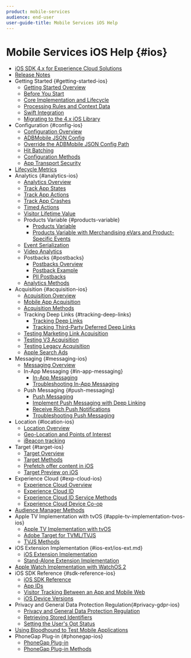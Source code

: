 ```yaml
---
product: mobile-services
audience: end-user
user-guide-title: Mobile Services iOS Help
---
```


# Mobile Services iOS Help {#ios}

+ [iOS SDK 4.x for Experience Cloud Solutions](overview.md)
+ [Release Notes](rel-notes.md)
+ Getting Started {#getting-started-ios}
  + [Getting Started Overview](getting-started/getting-started.md)
  + [Before You Start](getting-started/requirements.md)
  + [Core Implementation and Lifecycle](getting-started/dev-qs.md)
  + [Processing Rules and Context Data](getting-started/proc-rules.md)
  + [Swift Integration](getting-started/swift-integration.md)
  + [Migrating to the 4.x iOS Library](getting-started/migration-v3.md)
+ Configuration {#config-ios}
  + [Configuration Overview](configuration/configuration.md)
  + [ADBMobile JSON Config](configuration/json-config/json-config.md)
  + [Override the ADBMobile JSON Config Path](configuration/json-config/json-config-remote.md)
  + [Hit Batching](configuration/hit-batching.md)
  + [Configuration Methods](configuration/sdk-methods.md)
  + [App Transport Security](configuration/app-transport-security.md)
+ [Lifecycle Metrics](metrics.md)
+ Analytics {#analytics-ios}
  + [Analytics Overview](analytics-main/analytics-main.md)
  + [Track App States](analytics-main/states.md)
  + [Track App Actions](analytics-main/actions.md)
  + [Track App Crashes](analytics-main/crashes.md)
  + [Timed Actions](analytics-main/timed-actions.md)
  + [Visitor Lifetime Value](analytics-main/lifetime-value.md)
  + Products Variable {#products-variable}
    + [Products Variable](analytics-main/products/products.md)
    + [Products Variable with Merchandising eVars and Product-Specific Events](analytics-main/products/products-variable-evars-events.md)
  + [Event Serialization](analytics-main/event-serialization.md)
  + [Video Analytics](analytics-main/video-qs.md)
  + Postbacks {#postbacks}
    + [Postbacks Overview](analytics-main/postback/postback.md)
    + [Postback Example](analytics-main/postback/postback-example.md)
    + [PII Postbacks](analytics-main/postback/c-pii-postbacks.md)
  + [Analytics Methods](analytics-main/analytics-methods.md)
+ Acquisition {#acquisition-ios}
  + [Acquisition Overview](acquisition-main/acquisition-main.md)
  + [Mobile App Acquisition](acquisition-main/acquisition.md)
  + [Acquisition Methods](acquisition-main/c-acquisition-methods.md)
  + Tracking Deep Links {#tracking-deep-links}
    + [Tracking Deep Links](acquisition-main/tracking-deep-links/tracking-deep-links.md)
    + [Tracking Third-Party Deferred Deep Links](acquisition-main/tracking-deep-links/c-tracking-3rd-party-deep-deferred-links.md)
  + [Testing Marketing Link Acquisition](acquisition-main/t-testing-marketing-link-acquisition.md)
  + [Testing V3 Acquisition](acquisition-main/t-testing-version-3-acquisition.md)
  + [Testing Legacy Acquisition](acquisition-main/t-testing-acquisition.md)
  + [Apple Search Ads](acquisition-main/c-apple-search-ads.md)
+ Messaging {#messaging-ios}
  + [Messaging Overview](messaging-main/messaging-main.md)
  + In-App Messaging {#in-app-messaging}
    + [In-App Messaging](messaging-main/messaging/messaging.md)
    + [Troubleshooting In-App Messaging](messaging-main/messaging/in-apps-ts.md)
  + Push Messaging {#push-messaging}
    + [Push Messaging](messaging-main/push-messaging/push-messaging.md)
    + [Implement Push Messaging with Deep Linking](messaging-main/push-messaging/t-mob-imp-push-deeplinking-ios-4x.md)
    + [Receive Rich Push Notifications](messaging-main/push-messaging/c-set-up-rich-push-notif-ios.md)
    + [Troubleshooting Push Messaging](messaging-main/push-messaging/c-troubleshooting-push-messaging.md)
+ Location {#location-ios}
  + [Location Overview](location/location.md)
  + [Geo-Location and Points of Interest](location/geo-poi.md)
  + [iBeacon tracking](location/ibeacon.md)
+ Target {#target-ios}
  + [Target Overview](target-main/target-main.md)
  + [Target Methods](target-main/c-target-methods.md)
  + [Prefetch offer content in iOS](target-main/c-mob-target-prefetch-ios.md)
  + [Target Preview on iOS](target-main/c-mob-target-preview-ios.md)
+ Experience Cloud {#exp-cloud-ios}
  + [Experience Cloud Overview](marketing-cloud/marketing-cloud.md)
  + [Experience Cloud ID](marketing-cloud/mcvid.md)
  + [Experience Cloud ID Service Methods](marketing-cloud/mc-methods.md)
  + [Experience Cloud Device Co-op](marketing-cloud/t-mob-mc-device-coop-ios-.md)
+ [Audience Manager Methods](amm/aam-methods.md)
+ Apple TV Implementation with tvOS {#apple-tv-implementation-tvos-ios}
  + [Apple TV Implementation with tvOS](apple-tv-implementation-tvos/apple-tv-implementation-tvos.md)
  + [Adobe Target for TVML/TVJS](apple-tv-implementation-tvos/target-for-tvml-tvjs.md)
  + [TVJS Methods](apple-tv-implementation-tvos/tvjs-methods.md)
+ iOS Extension Implementation {#ios-ext/ios-ext.md}
  + [iOS Extension Implementation](ios-ext/ios-ext.md)
  + [Stand-Alone Extension Implementation](ios-ext/c-stand-alone-extension-implementation.md)
+ [Apple Watch Implementation with WatchOS 2](apple-watch-implementation-watchkit.md)
+ iOS SDK Reference {#sdk-reference-ios}
  + [iOS SDK Reference](reference/reference.md)
  + [App IDs](reference/app-ids.md)
  + [Visitor Tracking Between an App and Mobile Web](reference/hybrid-app.md)
  + [iOS Device Versions](reference/device-versions.md)
+ Privacy and General Data Protection Regulation{#privacy-gdpr-ios}
  + [Privacy and General Data Protection Regulation](c-mob-privacy-gdpr-ios/c-mob-privacy-gdpr-ios.md)
  + [Retrieving Stored Identifiers](c-mob-privacy-gdpr-ios/c-mob-gdpr-ret-stored-ids-ios.md)
  + [Setting the User's Opt Status](c-mob-privacy-gdpr-ios/privacy.md)
+ [Using Bloodhound to Test Mobile Applications](bloodhound.md)
+ PhoneGap Plug-in {#phonegap-ios}
  + [PhoneGap Plug-in](phonegap/phonegap.md)
  + [PhoneGap Plug-in Methods](phonegap/phonegap-methods.md)
